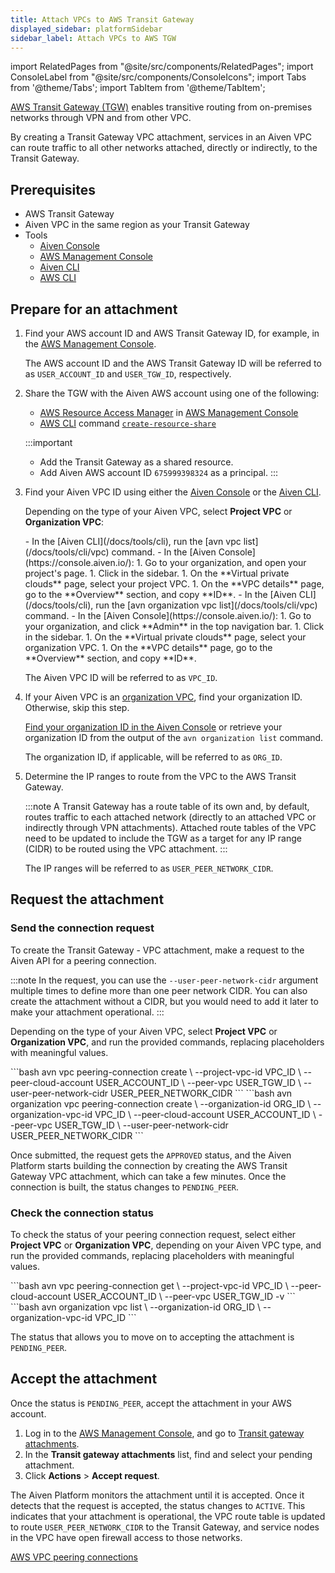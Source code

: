 ```yaml
---
title: Attach VPCs to AWS Transit Gateway
displayed_sidebar: platformSidebar
sidebar_label: Attach VPCs to AWS TGW
---
```


import RelatedPages from "@site/src/components/RelatedPages";
import ConsoleLabel from "@site/src/components/ConsoleIcons";
import Tabs from '@theme/Tabs';
import TabItem from '@theme/TabItem';

[AWS Transit Gateway (TGW)](https://aws.amazon.com/transit-gateway/) enables transitive routing from on-premises networks through VPN and from other VPC.

By creating a Transit Gateway VPC attachment, services in an Aiven VPC can route traffic
to all other networks attached, directly or indirectly, to the Transit Gateway.

## Prerequisites

- AWS Transit Gateway
- Aiven VPC in the same region as your Transit Gateway
- Tools
  - [Aiven Console](https://console.aiven.io/)
  - [AWS Management Console](https://console.aws.amazon.com)
  - [Aiven CLI](/docs/tools/cli)
  - [AWS CLI](https://docs.aws.amazon.com/cli/latest/userguide/getting-started-install.html)

## Prepare for an attachment

1. Find your AWS account ID and AWS Transit Gateway ID, for example, in the
   [AWS Management Console](https://console.aws.amazon.com).

   The AWS account ID and the AWS Transit Gateway ID will be referred to as
   `USER_ACCOUNT_ID` and `USER_TGW_ID`, respectively.

1. Share the TGW with the Aiven AWS account using one of the following:

   - [AWS Resource Access Manager](https://console.aws.amazon.com/ram/home)
     in [AWS Management Console](https://console.aws.amazon.com)
   - [AWS CLI](https://aws.amazon.com/cli/) command
     [`create-resource-share`](https://docs.aws.amazon.com/cli/latest/reference/ram/create-resource-share)

   :::important

   - Add the Transit Gateway as a shared resource.
   - Add Aiven AWS account ID `675999398324` as a principal.
   :::

1. Find your Aiven VPC ID using either the [Aiven Console](https://console.aiven.io/) or
   the [Aiven CLI](/docs/tools/cli/vpc#list-vpcs).

   Depending on the type of your Aiven VPC, select **Project VPC** or **Organization VPC**:

   <Tabs groupId="group1">
   <TabItem value="pj-vpc" label="Project VPC" default>
    - In the [Aiven CLI](/docs/tools/cli), run the [avn vpc list](/docs/tools/cli/vpc)
      command.
    - In the [Aiven Console](https://console.aiven.io/):
      1. Go to your organization, and open your project's page.
      1. Click <ConsoleLabel name="vpcs"/> in the sidebar.
      1. On the **Virtual private clouds** page, select your project VPC.
      1. On the **VPC details** page, go to the **Overview** section, and copy **ID**.
   </TabItem>
   <TabItem value="org-vpc" label="Organization VPC">
    - In the [Aiven CLI](/docs/tools/cli), run the
      [avn organization vpc list](/docs/tools/cli/vpc) command.
    - In the [Aiven Console](https://console.aiven.io/):
      1. Go to your organization, and click **Admin** in the top navigation bar.
      1. Click <ConsoleLabel name="vpcs"/> in the sidebar.
      1. On the **Virtual private clouds** page, select your organization VPC.
      1. On the **VPC details** page, go to the **Overview** section, and copy **ID**.
   </TabItem>
   </Tabs>

   The Aiven VPC ID will be referred to as `VPC_ID`.

1. If your Aiven VPC is an [organization VPC](/docs/platform/concepts/vpcs#vpc-types),
   find your organization ID. Otherwise, skip this step.

   [Find your organization ID in the Aiven Console](/docs/platform/reference/get-resource-IDs#get-an-organization-id)
   or retrieve your organization ID from the output of the `avn organization list` command.

   The organization ID, if applicable, will be referred to as `ORG_ID`.

1. Determine the IP ranges to route from the VPC to the AWS Transit Gateway.

   :::note
   A Transit Gateway has a route table of its own and, by default, routes traffic to each
   attached network (directly to an attached VPC or indirectly through VPN attachments).
   Attached route tables of the VPC need to be updated to include the TGW as a target for
   any IP range (CIDR) to be routed using the VPC attachment.
   :::

   The IP ranges will be referred to as `USER_PEER_NETWORK_CIDR`.

## Request the attachment

### Send the connection request

To create the Transit Gateway - VPC attachment, make a request to the Aiven API for a
peering connection.

:::note
In the request, you can use the `--user-peer-network-cidr` argument multiple times to
define more than one peer network CIDR. You can also create the attachment without a CIDR,
but you would need to add it later to make your attachment operational.
:::

Depending on the type of your Aiven VPC, select **Project VPC** or **Organization VPC**,
and run the provided commands, replacing placeholders with meaningful values.

   <Tabs groupId="group1">
   <TabItem value="pj-vpc" label="Project VPC" default>
```bash
avn vpc peering-connection create       \
  --project-vpc-id VPC_ID               \
  --peer-cloud-account USER_ACCOUNT_ID  \
  --peer-vpc USER_TGW_ID                \
  --user-peer-network-cidr USER_PEER_NETWORK_CIDR
```
   </TabItem>
   <TabItem value="org-vpc" label="Organization VPC">
```bash
avn organization vpc peering-connection create \
  --organization-id ORG_ID                     \
  --organization-vpc-id VPC_ID                 \
  --peer-cloud-account USER_ACCOUNT_ID         \
  --peer-vpc USER_TGW_ID                       \
  --user-peer-network-cidr USER_PEER_NETWORK_CIDR
```
   </TabItem>
   </Tabs>

Once submitted, the request gets the `APPROVED` status, and the Aiven Platform starts
building the connection by creating the AWS Transit Gateway VPC attachment, which can take
a few minutes. Once the connection is built, the status changes to `PENDING_PEER`.

### Check the connection status

To check the status of your peering connection request, select either **Project VPC** or
**Organization VPC**, depending on your Aiven VPC type, and run the provided commands,
replacing placeholders with meaningful values.

   <Tabs groupId="group1">
   <TabItem value="pj-vpc" label="Project VPC" default>
```bash
avn vpc peering-connection get         \
  --project-vpc-id VPC_ID              \
  --peer-cloud-account USER_ACCOUNT_ID \
  --peer-vpc USER_TGW_ID -v
```
   </TabItem>
   <TabItem value="org-vpc" label="Organization VPC">
```bash
avn organization vpc list   \
  --organization-id ORG_ID \
  --organization-vpc-id VPC_ID
```

   </TabItem>
   </Tabs>

The status that allows you to move on to accepting the attachment is `PENDING_PEER`.

## Accept the attachment

Once the status is `PENDING_PEER`, accept the attachment in your AWS account.

1. Log in to the [AWS Management Console](https://console.aws.amazon.com), and go to
   [Transit gateway attachments](https://console.aws.amazon.com/vpc/home#TransitGatewayAttachments).
1. In the **Transit gateway attachments** list, find and select your pending attachment.
1. Click **Actions** > **Accept request**.

The Aiven Platform monitors the attachment until it is accepted. Once it detects that the
request is accepted, the status changes to `ACTIVE`. This indicates that your attachment
is operational, the VPC route table is updated to route `USER_PEER_NETWORK_CIDR` to the
Transit Gateway, and service nodes in the VPC have open firewall access to those networks.

<RelatedPages/>

[AWS VPC peering connections](https://docs.aws.amazon.com/vpc/latest/peering/what-is-vpc-peering)
